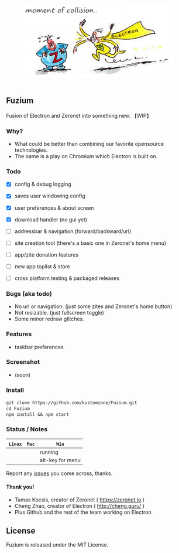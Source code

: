 
<div align="center">
  <img src="app/gfx/zero_electron.jpg"><br><br>
</div>

## Fuzium 

Fusion of Electron and Zeronet into something new. 【WIP】


### Why?

 * What could be better than combining our favorite opensource technologies. 
 * The name is a play on Chromium which Electron is built on.


### Todo

- [x] config & debug logging
- [x] saves user windowing config
- [x] user preferences & about screen
- [x] download handler (no gui yet)
- [ ] addressbar & navigation (forward/backward/url)
- [ ] site creation tool (there's a basic one in Zeronet's home menu)
- [ ] app/zite donation features
- [ ] new app toplist & store
- [ ] cross platform testing & packaged releases


### Bugs (aka todo)

 * No url or navigation. (just some zites and Zeronet's home button)
 * Not resizable. (just fullscreen toggle)
 * Some minor redraw glitches.

 
### Features

 * taskbar preferences

 
### Screenshot

 * (soon)


### Install

```
git clone https://github.com/kustomzone/Fuzium.git
cd Fuzium
npm install && npm start
```


### Status / Notes

| **`Linux`** | **`Mac`** | **`Win`** |
|-------------|-----------|-----------|
|             |           |  running  |
|             |           |alt-key for menu|


Report any [issues](https://github.com/kustomzone/Fuzium/issues) you come across, thanks.


#### Thank you!

 - Tamas Kocsis, creator of Zeronet ( https://zeronet.io )
 - Cheng Zhao, creator of Electron ( http://cheng.guru/ )
 - Plus Github and the rest of the team working on Electron

License
--------------------------------------

Fuzium is released under the MIT License.
